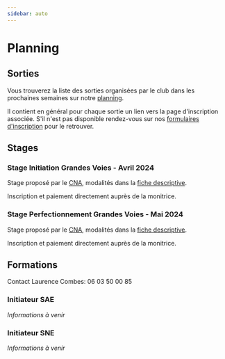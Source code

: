 ```yaml
---
sidebar: auto
---
```


# Planning

## Sorties

Vous trouverez la liste des sorties organisées par le club dans les prochaines semaines sur notre [planning](https://docs.google.com/spreadsheets/d/1-uJjjXwRT2mR67fa0V5tIl0ONBm2rw3daEKyDnoR1jQ).

Il contient en général pour chaque sortie un lien vers la page d'inscription associée. S'il n'est pas disponible rendez-vous sur nos [formulaires d'inscription](https://docs.google.com/spreadsheets/d/1J2ysx3RMFTGKCQuUxupf4q_RfKaj0BMGGnB1JN9VCQc) pour le retrouver.

## Stages

### Stage Initiation Grandes Voies - Avril 2024

Stage proposé par le [CNA](/), modalités dans la [fiche descriptive](/calanques-grandes-voies-06-09-04-2024.pdf).

Inscription et paiement directement auprès de la monitrice.

### Stage Perfectionnement Grandes Voies - Mai 2024

Stage proposé par le [CNA](/), modalités dans la [fiche descriptive](/verdon-perfectionnement-grandes-voies-01-05-05-2024.pdf).

Inscription et paiement directement auprès de la monitrice.

## Formations

Contact Laurence Combes: 06 03 50 00 85

### Initiateur SAE

*Informations à venir*

### Initiateur SNE

*Informations à venir*

<!--
### Perfectionnement Falaise et Grande Voie - Octobre 2022

Stage proposé par le [CNA](/), modalités dans la [fiche descriptive](/stage-escalade-organya-29-10-2022.pdf).

Inscription et paiement directement auprès de la monitrice.

### Canyoning - Juillet 2022

Stage proposé par le [CNA](/) et le [CAFPA](/), modalités dans la [fiche descriptive](/stage-canyon-05-07-07-2022.pdf).

Inscription à faire par téléphone directement auprès de la monitrice.

### Découverte Grandes Voies - Avril 2022

Stage proposé par le [CNA](/), modalités dans la [fiche descriptive](/riglos-decouverte-grandes-voies-23-26-04-2022.pdf).

Inscription et paiement directement auprès de la monitrice.

### Perfectionnement Grandes Voies - Mai 2022

Stage proposé par le [CNA](/), modalités dans la [fiche descriptive](/riglos-perfectionnement-grandes-voies-30-04-05-2022.pdf).

Inscription et paiement directement auprès de la monitrice.

### Multi-activités - Juillet 2021

Stage proposé par le [CNA](/) et le [CAFPA](/), modalités dans la [fiche descriptive](/stage-multi-activite-07-09-06-2021.jpg).

Inscription à faire par email directement auprès du moniteur.

### Canyoning - Juillet 2021

Stage proposé par le [CNA](/) et le [CAFPA](/), modalités dans la [fiche descriptive](/stage-canyon-30-31-06-2021.pdf).

Inscription à faire par email directement auprès de la monitrice.

::: danger Note
Les stages suivants sont remis à une date ultérieure cause COVID19
:::

### Escalade Jeunes - Avril 2021

Stage proposé par le [CNA](/), modalités dans la [fiche descriptive](/stage-escalade-ariege-28-30-04-2021.pdf).

Inscription à faire via notre planning, paiement directement auprès de la monitrice.

### Jeunes - Février 2020

Stage proposé par le [CNA](/).

* **Lieu**: Notre dame du Cros (Caunes Minervois)
* **Dates**: 17 et 18 février
* **Horaires et lieu de rdv**: 13h parking Leclerc Castelnaudary (coté station de lavage) retour pour 18h
* **Transport**: Véhicule 8 places (7 jeunes + monitrice)
* **Encadrement et responsable de la sortie**: Laurence Combes, monitrice diplômée d'Etat d'escalade
* **Affaires personnelles à prendre**: petit sac à dos avec gouter, eau, vêtement chaud ou coupe vent  selon météo (si mauvais temps possibilité de se rabattre sur la salle d'escalade de Carcassonne)
* **Tarif**: 48€ pour les deux aprés-midi (assurance, matériel dont chaussons d'escalade, encadrement et transport)

Paiement à effectuer par CB en ligne en suivant ce [lien](https://www.helloasso.com/associations/club-nature-aventure/evenements/stage-d-escalade-vacances-de-fevrier-2020).

:::tip
**Informations complémentaires à fournir:** adresse des parents, personne à prévenir en cas d'urgence et date de naissance de l'enfant pour la licence découverte.
:::

### Découverte - Février 2020

Stages proposés par le [CAFPA](http://pyreneiste.aude.ffcam.fr/home.html), modalités dans la [fiche descriptive](/stages-hiver-2020-cafpa.pdf).

### Découverte Grandes Voies - Avril 2020

Stage proposé par le [CNA](/), modalités dans la [fiche descriptive](/calanques-decouverte-grandes-voies-08-11-04-2020.pdf).

Inscription à faire via notre planning, paiement directement auprès de la monitrice.

### Perfectionnement Grandes Voies - Avril 2020

Stage proposé par le [CNA](/), modalités dans la [fiche descriptive](/calanques-perfectionnement-grandes-voies-04-07-04-2020.pdf).

Inscription à faire via notre planning, paiement directement auprès de la monitrice.
-->